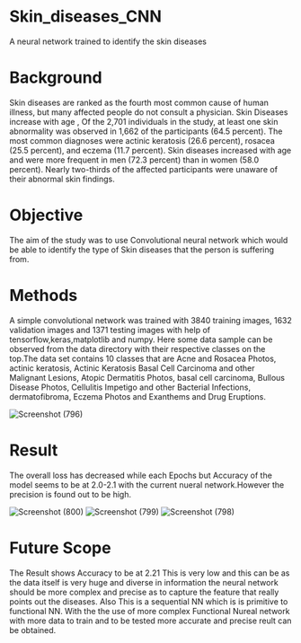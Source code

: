 # Skin_diseases_CNN
A neural network trained to identify the skin diseases

# Background
Skin diseases are ranked as the fourth most common cause of human illness, but many affected people do not consult a physician. Skin Diseases increase with age , Of the 2,701 individuals in the study, at least one skin abnormality was observed in 1,662 of the participants (64.5 percent). The most common diagnoses were actinic keratosis (26.6 percent), rosacea (25.5 percent), and eczema (11.7 percent). Skin diseases increased with age and were more frequent in men (72.3 percent) than in women (58.0 percent). Nearly two-thirds of the affected participants were unaware of their abnormal skin findings.

# Objective
The aim of the study was to use Convolutional neural network which would be able to identify the type of Skin diseases that the person is suffering from.

# Methods
A simple convolutional network was trained with 3840 training images, 1632 validation images and 1371 testing images with help of tensorflow,keras,matplotlib and numpy.
Here some data sample can be observed from the data directory with their respective classes on the top.The data set contains 10 classes that are Acne and Rosacea Photos, actinic keratosis, Actinic Keratosis Basal Cell Carcinoma and other Malignant Lesions, Atopic Dermatitis Photos, basal cell carcinoma, Bullous Disease Photos, Cellulitis Impetigo and other Bacterial Infections, dermatofibroma, Eczema Photos and Exanthems and Drug Eruptions.

![Screenshot (796)](https://user-images.githubusercontent.com/71492023/188316642-91e1435d-a3f9-44f7-99df-ea7b68817969.png)

# Result
The overall loss has decreased while each Epochs but Accuracy of the model seems to be at 2.0-2.1 with the current nueral network.However the precision is found out to be high.

![Screenshot (800)](https://user-images.githubusercontent.com/71492023/188316782-522d1ba5-f935-4653-9293-efa89865cba8.png)
![Screenshot (799)](https://user-images.githubusercontent.com/71492023/188316788-9b97705b-f4bc-4df0-8289-4e351302fbda.png)
![Screenshot (798)](https://user-images.githubusercontent.com/71492023/188316793-361d2c9a-7435-4b40-85ae-1afd96e8a319.png)

# Future Scope
The Result shows Accuracy to be at 2.21 This is very low and this can be as the data itself is very huge and diverse in information the neural network should be more complex and precise as to capture the feature that really points out the diseases. Also This is a sequential NN which is is primitive to functional NN. With the the use of more complex Functional Nureal network with more data to train and to be tested more accurate and precise reult can be obtained.
